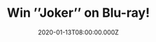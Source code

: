 ---
campaign-uuid: "c-87a5fa1e-76df-4eac-8e12-948d23861447"
type: "Competition"
category: "Entertainment"
date: "2020-01-13T08:00:00.000Z"
end-date: "2020-02-13T23:59:00.000Z"
disable-form: false
is_promoted: false
has_entry_page: true
title: "Win ’’Joker’’ on Blu-ray!"
competition-description: "<p>We have managed to get our hands on one copy of the movie\
  \ of the year: ’’Joker’’. The exploration of Arthur Fleck, a man disregarded by\
  \ society, is not only a gritty character study, but also a broader cautionary tale.</p>\n\
  <p>We are giving away a copy of the movie on Blu-ray for you to get stuck into.\
  \ Click below for a chance to win.</p>\n"
hero-header: "Win ’’Joker’’ on Blu-ray!"
terms-confirmation: "N/A"
banner-img: "https://assets.expresslyapp.com/asset-809e7c7a-7c46-4ecc-8ce6-3c298865f198.jpg"
logo-left-href: "http://club.expressly.io"
logo-left-image: "https://assets.expresslyapp.com/asset-25d893db-2dec-4f53-8b98-0a63b8b9ef13.jpg"
logo-left-title: "Expressly Club"
bg-image-hero: "https://assets.expresslyapp.com/asset-3a07e17d-98aa-419e-9a33-e6c729e71dd0.jpg"
bg-image-first: "https://assets.expresslyapp.com/asset-ed62966c-9e35-43e1-9c9e-90cffe065d60.jpg"
section1-content: "<p>’’Joker” centres around the iconic arch-nemesis and is an original,\
  \ standalone story not seen before on the big screen. The exploration of Arthur\
  \ Fleck (Joaquin Phoenix), a man disregarded by society, is not only a gritty character\
  \ study, but also a broader cautionary tale.</p>\n<p>We are giving you the chance\
  \ of wining this incredible movie. Enter below for a chance of taking it home with\
  \ you now.</p>\n<p>Good luck!</p>\n"
entry-title: "Win ’’Joker’’ on Blu-ray!"
entry-content: "<p>Enter the draw to win ’'Joker’’ on Blu-ray by completing the form\
  \ below before 23:59 on the 13th of February 2020.</p>\n"
has-winner: false
prize-description: "’’Joker’’ on Blu-ray!"
special-conditions: "Multiple entries are allowed up to one every day.\r\n\r\nThis\
  \ competition is also available on: https://aaa.nme.com/competitions/the-joker-blu-ray-give-away"
country-restrictions:
- "GB"
---